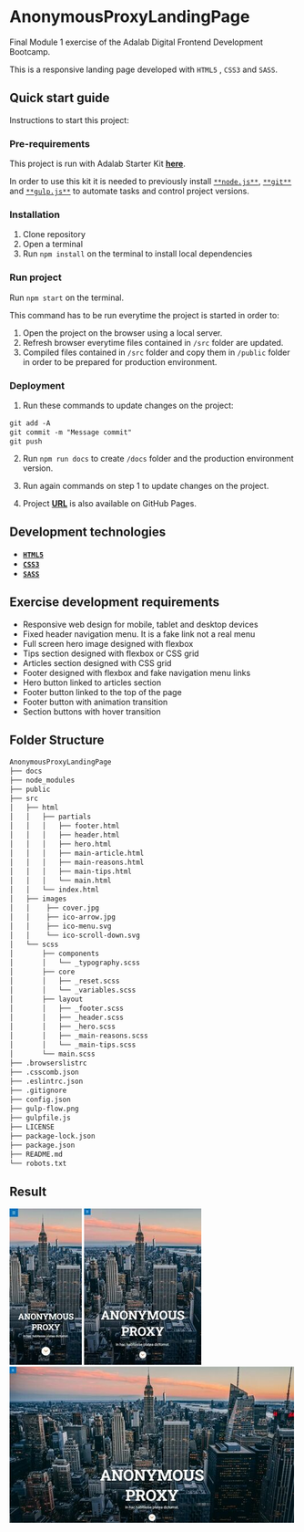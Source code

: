 # AnonymousProxyLandingPage

Final Module 1 exercise of the Adalab Digital Frontend Development Bootcamp.

This is a responsive landing page developed with `HTML5` , `CSS3` and `SASS`.

## **Quick start guide**

Instructions to start this project:

### **Pre-requirements**

This project is run with Adalab Starter Kit [**here**](https://github.com/Adalab/adalab-web-starter-kit).

In order to use this kit it is needed to previously install [`**node.js**`](https://nodejs.org/es/), [`**git**`](https://git-scm.com/) and [`**gulp.js**`](https://gulpjs.com/) to automate tasks and control project versions.

### **Installation**

1. Clone repository
2. Open a terminal
3. Run `npm install` on the terminal to install local dependencies

### **Run project**

Run `npm start` on the terminal.

This command has to be run everytime the project is started in order to:

1. Open the project on the browser using a local server.
2. Refresh browser everytime files contained in `/src` folder are updated.
3. Compiled files contained in `/src` folder and copy them in `/public` folder in order to be prepared for production environment.

### **Deployment**

1. Run these commands to update changes on the project:

```
git add -A
git commit -m "Message commit"
git push
```

2. Run `npm run docs` to create `/docs` folder and the production environment version.

3. Run again commands on step 1 to update changes on the project.

4. Project **[URL](https://anaguerraabaroa.github.io/AnonymousProxyLandingPage/)** is also available on GitHub Pages.

## **Development technologies**

- [**`HTML5`**](https://html.spec.whatwg.org/)
- [**`CSS3`**](https://www.w3.org/Style/CSS/)
- [**`SASS`**](https://sass-lang.com/)

## **Exercise development requirements**

- Responsive web design for mobile, tablet and desktop devices
- Fixed header navigation menu. It is a fake link not a real menu
- Full screen hero image designed with flexbox
- Tips section designed with flexbox or CSS grid
- Articles section designed with CSS grid
- Footer designed with flexbox and fake navigation menu links
- Hero button linked to articles section
- Footer button linked to the top of the page
- Footer button with animation transition
- Section buttons with hover transition

## **Folder Structure**

```
AnonymousProxyLandingPage
├── docs
├── node_modules
├── public
├── src
│   ├── html
│   │   ├── partials
│   │   │   ├── footer.html
│   │   │   ├── header.html
│   │   │   ├── hero.html
│   │   │   ├── main-article.html
│   │   │   ├── main-reasons.html
│   │   │   ├── main-tips.html
│   │   │   └── main.html
│   │   └── index.html
│   ├── images
│   │    ├── cover.jpg
│   │    ├── ico-arrow.jpg
│   │    ├── ico-menu.svg
│   │    └── ico-scroll-down.svg
│   └── scss
│       ├── components
│       │   └── _typography.scss
│       ├── core
│       │   ├── _reset.scss
│       │   └── _variables.scss
│       ├── layout
│       │   ├── _footer.scss
│       │   ├── _header.scss
│       │   ├── _hero.scss
│       │   ├── _main-reasons.scss
│       │   └── _main-tips.scss
│       └── main.scss
├── .browserslistrc
├── .csscomb.json
├── .eslintrc.json
├── .gitignore
├── config.json
├── gulp-flow.png
├── gulpfile.js
├── LICENSE
├── package-lock.json
├── package.json
├── README.md
└── robots.txt
```

## **Result**

![Mobile version](./src/images/landing_mobile.jpg) ![Tablet version](./src/images/landing_tablet.jpg) ![Desktop version](./src/images/landing_desktop.jpg)
